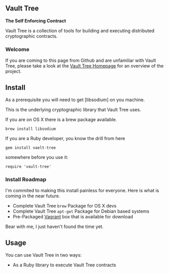 ## Vault Tree

__The Self Enforcing Contract__

Vault Tree is a collection of tools for building and executing distributed
cryptographic contracts.

### Welcome

If you are coming to this page from Github and are unfamiliar with Vault Tree,
please take a look at the [Vault Tree Homepage] for an overview of the project.

[Vault Tree Homepage]: http://www.vault-tree.org

## Install

As a prerequisite you will need to get [libsodium] on you machine.

This is the underlying cryptographic library that Vault Tree uses.

If you are on OS X there is a brew package available.

```
brew install libsodium
```

If you are a Ruby developer, you know the drill from here

```
gem install vaelt-tree
```

somewhere before you use it:

```
require 'vault-tree'
```

### Install Roadmap

I'm commited to making this install painless for everyone. Here is what is coming in the near future.

* Complete Vault Tree `brew` Package for OS X devs
* Complete Vault Tree `apt-get` Package for Debian based systems
* Pre-Packaged [Vagrant] box that is available for download

Bear with me, I just haven't found the time yet.

[Vagrant]: http://www.vagrantup.com/

## Usage

You can use Vault Tree in two ways:
* As a Ruby library to execute Vault Tree contracts
